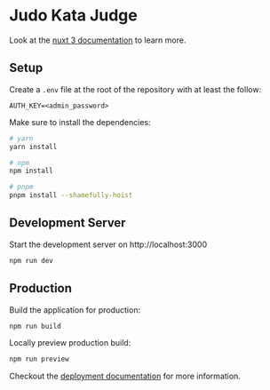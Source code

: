 # Judo Kata Judge

Look at the [nuxt 3 documentation](https://v3.nuxtjs.org) to learn more.

## Setup

Create a `.env` file at the root of the repository with at least the follow:

```
AUTH_KEY=<admin_password>
```

Make sure to install the dependencies:

```bash
# yarn
yarn install

# npm
npm install

# pnpm
pnpm install --shamefully-hoist
```

## Development Server

Start the development server on http://localhost:3000

```bash
npm run dev
```

## Production

Build the application for production:

```bash
npm run build
```

Locally preview production build:

```bash
npm run preview
```

Checkout the [deployment documentation](https://v3.nuxtjs.org/guide/deploy/presets) for more information.
